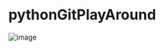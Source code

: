 # pythonGitPlayAround

![image](https://user-images.githubusercontent.com/30720508/132490313-b29cb32a-6237-4fab-857b-10f2058a68af.png)
